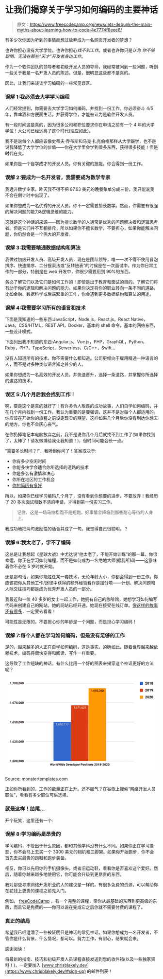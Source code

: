 # 让我们揭穿关于学习如何编码的主要神话

> 原文：<https://www.freecodecamp.org/news/lets-debunk-the-main-myths-about-learning-how-to-code-4e7774f8eee6/>

有多少次你因为听到的事情而想过放弃成为一名网页开发者的梦想？

也许你担心没有大学学位。也许你担心*找不到工作*。或者也许你只是*认为* *你不够聪明，无法在那些“天才”开发者身边工作*。

作为一个软件团队的领导者和初级开发人员的导师，我经常被问到一些问题，听到一些关于我是一名开发人员的陈述，但是，很明显这些都不是真的。

因此，让我们来谈谈学习编码的一些常见误区。

### 误解 1:我必须去大学学习编程

人们经常提到，你需要去大学学习如何编码，并找到一份工作。你必须奋斗 4/5 年，靠啤酒和方便面生活，并获得学位，才能被认为是软件开发人员。

有一段时间这是真的，因为很多公司和职位要求你在申请之前有一个 4 年的大学学位！大公司已经远离了这个时代(理应如此)。

我不是说每个人都应该像史蒂夫·乔布斯和马克·扎克伯格那样从大学辍学，也不是说我降低了大学学位的价值——你在大学里会学到很多东西，获得很多技能！但是时代在变。

如果你是一个自学成才的开发人员，你有关键的技能，你会得到一份工作。

### 误解 2:要成为一名开发者，我需要成为数学专家

我远非数学专家。昨天我不得不把 87.63 美元的晚餐账单分成三份，我只能说我不会在倒计时中出现了。

如果你想成为一名优秀的开发人员，你不一定需要擅长数学。然而，你需要有很强的解决问题的能力&逻辑思维的能力。

这就是这个神话的来源——因为擅长数学的人通常是优秀的问题解决者和逻辑思考者。但是它们并不互相排斥，所以如果你不擅长数学，不要担心，如果你能解决问题，你仍然会是一个伟大的开发者。

### 误解 3:我需要精通数据结构和算法

我做过初级开发人员、高级开发人员，现在是团队领导，唯一一次不得不使用冒泡排序、快速排序、二分搜索法或“反转链表”的时候是在一次面试中。作为你日常工作的一部分，特别是在 web 开发中，你很少需要用到 90%的东西。

务必了解它们以及它们是如何工作的！即使是出于教育和面试的目的。了解它们将有助于你的逻辑和解决问题的能力。如果你决定将你的职业转向一条不同的道路，比如金融、数据科学或后端繁重的工作，你会遇到更多数据结构和算法的用途。

### 误解 4:我需要学习所有的语言和技术

下面是我知道的一些东西:JavaScript，Node.js，React.js，React Native，Java，CSS/HTML，REST API，Docker，基本的 shell 命令，基本的网络东西，一些设计模式。

下面列出我不知道的东西:Angular.js，Vue.js，PHP，GraphQL，Python，Ruby，PHP，TypeScript，Serverless，C/C++，Swift…

没有人知道所有的技术。你不需要什么都知道。公司更倾向于雇用精通一种语言的人，而不是对多种类似语言知之甚少的人。

如果你想成为一名高效的开发人员，并快速晋升，选择一条道路，并掌握你所选择的道路的技术。

### 误区 5:几个月后我会找到工作！

啊，要是这个是真的就好了！有许多令人敬畏的成功故事，人们自学如何编码，并在几个月内找到一份工作。我认为重要的是要强调，这并不是对每个人都适用的。你应该在开始你的旅程之前设定现实的期望，这样如果几个月后你没有到达你想去的地方，你也不会灰心丧气。

在你扔掉笔记本电脑放弃之前，我不是说你几个月后就找不到工作了(如果你找到了，太棒了！请发微博给我让我知道！)，但时间可能会长一点。

“需要多长时间？!"，我听到你问了！答案取决于:

*   你有多少空闲时间
*   你能多快学会适合你所选择的道路的技术
*   你是多么有激情和决心
*   你所在地区的工作机会
*   [你的简历有多好](https://www.chrisblakely.dev/how-to-write-an-awesome-junior-developer-resume-in-a-few-simple-steps/)

所以，如果你已经学习编码几个月了，没有看到你想要的进步，不要放弃！我经历了 20 多次面试和数不清的申请，才得到第一份实习工作。

> 记住，这是一场马拉松而不是短跑，好事情会降临到那些耐心等待的人身上。

我成功地把两句激励性的话合并成了一句。我觉得自己很聪明。？

### 误解 6:我太老了，学不了编码

这总是让我想起《星球大战》中尤达说“他太老了，不能开始训练”的那一幕。你很幸运，你正在学习如何编程，而不是如何成为一名绝地大师(据我所知)——这意味着你不必在 5 岁时就开始。

还是那句话，如果你能胜任某一套技术，无论年龄大小，你都会得到一份工作。你应该把你从其他工作/途径中获得的额外经验看作是加分项——计划、解决问题和人际交往技巧都是成为优秀开发人员的一部分。

我最近和一位 40 多岁的女士一起工作，她拥有自己的咖啡馆，她想学习如何编写代码来创建自己的网站。她的网站已经开通，她现在接受在线订单。[像这样的故事还有很多](https://medium.freecodecamp.org/stories-from-300-developers-who-got-their-first-tech-job-in-their-30s-40s-and-50s-64306eb6bb27)，一定要去看看！

可能性是无限的。不要担心你的年龄是一个问题，而是担心学习编码！

### 误解 7:每个人都在学习如何编码，但是没有足够的工作

是的，越来越多的人正在自学如何编码，这是事实。的确如此，随着世界越来越依赖技术，编码将很快变得和阅读、写作一样重要。

这导致了工作短缺的神话。有什么比用一个好的图表来揭穿这个神话更好的方法呢？

![ffBIPRG27d8Ox771Qo3bJkrBOOOJhd8SuohH](img/314a1e8b73cad0954df6c241542c8cdb.png)

Source: monstertemplates.com

正如你所看到的，工作的数量正在上升。还不服气？在谷歌上搜索“网络开发人员职位”，看看有多少职位可供选择。

### 就是这样！结尾…

开个玩笑，这里还有一个:

### 误解 8:学习编码是昂贵的

学习编码，不管出于什么原因，都和其他学科没有什么不同。如果你正在学习摄影，你不会马上去买一个 3000 美元的相机和三脚架。如果你开始跑步，你不会首先去买最贵的跑鞋和跑步装备。

相反，你可以先用你的手机摄像头，或者旧运动鞋，看看你是否喜欢这个爱好。然后，随着你越来越多地使用它，你可能会升级到更昂贵的东西。

我对那些寻求网络开发职业的人的建议是一样的。有很多免费的资源，可以帮助你在花钱上更贵的课程之前先入门。

例如， [freeCodeCamp](https://www.chrisblakely.dev/learning-to-code-myths/freeCodeCamp.org) ，有一个完整的课程，带你从最基础的东西到更高级的东西，而且它是免费的——你可以说在完成它之后你就不需要付费的课程了。

### 真正的结局

希望我已经澄清了一些被证明只是神话的常见神话。如果你想成为一名开发者，不管你是什么背景，什么情况，都可以。努力工作，有耐心，结果就会来。

感谢阅读！

将最新的指南、技巧和初级开发人员课程直接发送到您的收件箱(以及一些独家资料！)，一定要加入 [www.chrisblakely.dev](https://www.chrisblakely.dev/#sign-up) 的邮件列表！